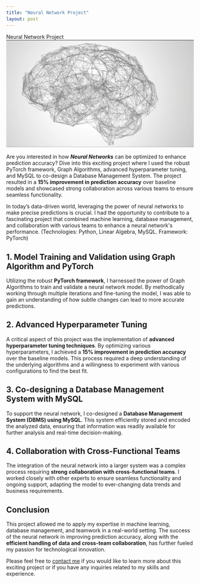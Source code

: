 ```yaml
---
title: "Neural Network Project"
layout: post
---
```


Neural Network Project
![NNI](https://github.com/HongchaoHu/HongchaoHu.github.io/blob/master/assets/NNI.jpg?raw=true)


Are you interested in how ***Neural Networks*** can be optimized to enhance prediction accuracy? Dive into this exciting project where I used the robust PyTorch framework, Graph Algorithms, advanced hyperparameter tuning, and MySQL to co-design a Database Management System. The project resulted in a **15% improvement in prediction accuracy** over baseline models and showcased strong collaboration across various teams to ensure seamless functionality.

In today’s data-driven world, leveraging the power of neural networks to make precise predictions is crucial. I had the opportunity to contribute to a fascinating project that combined machine learning, database management, and collaboration with various teams to enhance a neural network's performance. (Technologies: Python, Linear Algebra, MySQL. Framework: PyTorch)

## 1. **Model Training and Validation using Graph Algorithm and PyTorch**

Utilizing the robust **PyTorch framework**, I harnessed the power of Graph Algorithms to train and validate a neural network model. By methodically working through multiple iterations and fine-tuning the model, I was able to gain an understanding of how subtle changes can lead to more accurate predictions.

## 2. **Advanced Hyperparameter Tuning**
A critical aspect of this project was the implementation of **advanced hyperparameter tuning techniques**. By optimizing various hyperparameters, I achieved a **15% improvement in prediction accuracy** over the baseline models. This process required a deep understanding of the underlying algorithms and a willingness to experiment with various configurations to find the best fit.

## 3. **Co-designing a Database Management System with MySQL**
To support the neural network, I co-designed a **Database Management System (DBMS) using MySQL**. This system efficiently stored and encoded the analyzed data, ensuring that information was readily available for further analysis and real-time decision-making.

## 4. **Collaboration with Cross-Functional Teams**
The integration of the neural network into a larger system was a complex process requiring **strong collaboration with cross-functional teams**. I worked closely with other experts to ensure seamless functionality and ongoing support, adapting the model to ever-changing data trends and business requirements.

## Conclusion
This project allowed me to apply my expertise in machine learning, database management, and teamwork in a real-world setting. The success of the neural network in improving prediction accuracy, along with the **efficient handling of data and cross-team collaboration**, has further fueled my passion for technological innovation.

Please feel free to [contact me](mailto:hohu@ucsd.edu) if you would like to learn more about this exciting project or if you have any inquiries related to my skills and experience.
